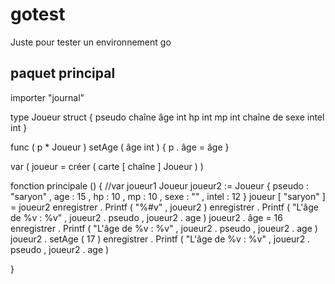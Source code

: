 # gotest
Juste pour tester un environnement go

## paquet principal

importer  "journal"

type  Joueur  struct {
	pseudo  chaîne
	âge     int
	hp      int
	mp      int
	   chaîne de sexe
	intel   int
}

func ( p  * Joueur ) setAge ( âge  int ) {
	p . âge  =  âge
}

var (
	joueur  =  créer ( carte [ chaîne ] Joueur )
)

fonction  principale () {
	//var joueur1 Joueur
	joueur2  :=  Joueur { pseudo : "saryon" , age : 15 , hp : 10 , mp : 10 , sexe : "" , intel : 12 }
	joueur [ "saryon" ] =  joueur2
	enregistrer . Printf ( "%#v" , joueur2 )
	enregistrer . Printf ( "L'âge de %v : %v" , joueur2 . pseudo , joueur2 . age )
	joueur2 . âge  =  16
	enregistrer . Printf ( "L'âge de %v : %v" , joueur2 . pseudo , joueur2 . age )
	joueur2 . setAge ( 17 )
	enregistrer . Printf ( "L'âge de %v : %v" , joueur2 . pseudo , joueur2 . age )

}
